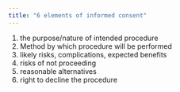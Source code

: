 ```yaml
---
title: "6 elements of informed consent"
---
```

1. the purpose/nature of intended procedure
2. Method by which procedure will be performed
3. likely risks, complications, expected benefits
4. risks of not proceeding
5. reasonable alternatives
6. right to decline the procedure

